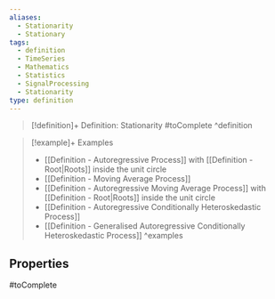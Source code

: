 ```yaml
---
aliases:
  - Stationarity
  - Stationary
tags:
  - definition
  - TimeSeries
  - Mathematics
  - Statistics
  - SignalProcessing
  - Stationarity
type: definition
---
```

> [!definition]+ Definition: Stationarity
> #toComplete
^definition

> [!example]+ Examples
> - [[Definition - Autoregressive Process]] with [[Definition - Root|Roots]] inside the unit circle
> - [[Definition - Moving Average Process]]
> - [[Definition - Autoregressive Moving Average Process]] with [[Definition - Root|Roots]] inside the unit circle
> - [[Definition - Autoregressive Conditionally Heteroskedastic Process]]
> - [[Definition - Generalised Autoregressive Conditionally Heteroskedastic Process]]
^examples

## Properties

#toComplete
